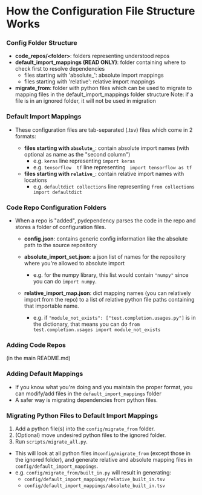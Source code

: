 # How the Configuration File Structure Works

### Config Folder Structure

- **code_repos/\<folder\>**: folders representing understood repos
- **default_import_mappings (READ ONLY)**: folder containing where to check first to resolve dependencies
  - files starting with 'absolute_': absolute import mappings
  - files starting with 'relative': relative import mappings
- **migrate_from**: folder with python files which can be used to migrate to mapping files in the
  default_import_mappings folder structure
Note: if a file is in an ignored folder, it will not be used in migration

### Default Import Mappings

- These configuration files are tab-separated (.tsv) files which come in 2 formats:

  - **files starting with `absolute_`**: contain absolute import names (with optional as name as the "second column")
    - e.g. `keras` line representing `import keras`
    - e.g. `tensorflow  tf` line representing ` import tensorflow as tf` 
  - **files starting with `relative_`**: contain relative import names with locations
    - e.g. `defaultdict	collections` line representing `from collections import defaultdict`

### Code Repo Configuration Folders

- When a repo is "added", pydependency parses the code in the repo and stores a folder of configuration files.

  - **config.json**: contains generic config information like the absolute path to the source repository
  - **absolute_import_set.json**: a json list of names for the repository where you're allowed to absolute import
  
    - e.g. for the numpy library, this list would contain `"numpy"` since you can do `import numpy`.
  
  - **relative_import_map.json**: dict mapping names (you can relatively import from the repo) to a list of relative python file paths containing that importable name.
  
    - e.g. if `"module_not_exists": ["test.completion.usages.py"]` is in the dictionary, that means you can do `from test.completion.usages import module_not_exists`

### Adding Code Repos

(in the main README.md)

### Adding Default Mappings

- If you know what you're doing and you maintain the proper format, you can modify/add files in the `default_import_mappings` folder
- A safer way is migrating dependencies from python files.

### Migrating Python Files to Default Import Mappings

1. Add a python file(s) into the `config/migrate_from` folder.
2. (Optional) move undesired python files to the ignored folder.
3. Run `scripts/migrate_all.py`.
  - This will look at all python files in`config/migrate_from` (except those in the ignored folder), and generate relative and absolute mapping files in `config/default_import_mappings`.
  - e.g. `config/migrate_from/built_in.py` will result in generating:
    - `config/default_import_mappings/relative_built_in.tsv`
    - `config/default_import_mappings/absolute_built_in.tsv`